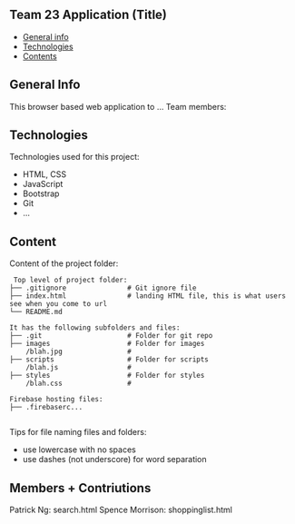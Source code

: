 ## Team 23 Application (Title)

* [General info](#general-info)
* [Technologies](#technologies)
* [Contents](#content)

## General Info
This browser based web application to ...
Team members:
	
## Technologies
Technologies used for this project:
* HTML, CSS
* JavaScript
* Bootstrap 
* Git
* ...
	
## Content
Content of the project folder:

```
 Top level of project folder: 
├── .gitignore               # Git ignore file
├── index.html               # landing HTML file, this is what users see when you come to url
└── README.md

It has the following subfolders and files:
├── .git                     # Folder for git repo
├── images                   # Folder for images
    /blah.jpg                # 
├── scripts                  # Folder for scripts
    /blah.js                 # 
├── styles                   # Folder for styles
    /blah.css                # 

Firebase hosting files: 
├── .firebaserc...


```

Tips for file naming files and folders:
* use lowercase with no spaces
* use dashes (not underscore) for word separation

## Members + Contriutions
Patrick Ng: search.html
Spence Morrison: shoppinglist.html